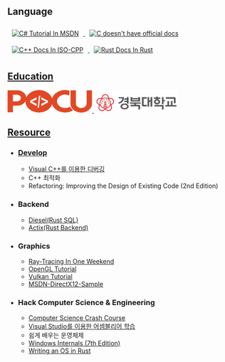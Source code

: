 ## Language

<div align="Left">  
<a href="https://learn.microsoft.com/ko-kr/dotnet/csharp/" target="_blank">
<img style="margin: 10px" src="https://profilinator.rishav.dev/skills-assets/csharp-original.svg" alt="C# Tutorial In MSDN" height="72" />
  
<a href="https://ko.wikipedia.org/wiki/C_%EC%96%B8%EC%96%B4%EC%9D%98_%EB%AC%B8%EB%B2%95" target="_blank">
<img style="margin: 10px" src="https://profilinator.rishav.dev/skills-assets/c-original.svg" alt="C doesn't have official docs" height="72" />  
  
<a href="https://isocpp.org/get-started" target="_blank">
<img style="margin: 10px" src="https://profilinator.rishav.dev/skills-assets/cplusplus-original.svg" alt="C++ Docs In ISO-CPP" height="72" />  
  
<a href="https://doc.rust-lang.org/stable/book/" target="_blank">
<img style="margin: 10px" src="https://profilinator.rishav.dev/skills-assets/rust-plain.svg" alt="Rust Docs In Rust " height="72" />  
  
</div> 
  
## Education

<div align="left" >
  
<a href="https://pocu.academy/ko" target="_blank"/>
<img style="padding: 100 px" src="pocu_logo.png" width=190 height=51 />


<a href="https://knu.ac.kr/" target="_blank">
<img style="padding: 100 px" src="KNU_LOGO.png" width=190 height=51 />

</div> 


## Resource
  
  * ### Develop
    
    - [Visual C++를 이용한 디버깅](https://www.youtube.com/watch?v=XVxFoHZXy9U)
    - C++ 최적화
    - Refactoring: Improving the Design of Existing Code (2nd Edition)
  
  * ### Backend
  
    - [Diesel(Rust SQL)](https://diesel.rs/)
    - [Actix(Rust Backend)](https://actix.rs/docs/getting-started/)
  
  * ### Graphics
  
    - [Ray-Tracing In One Weekend](https://raytracing.github.io/books/RayTracingTheNextWeek.html)
    - [OpenGL Tutorial](https://opengl-tutorial.org/)
    - [Vulkan Tutorial](https://vulkan-tutorial.com/)
    - [MSDN-DirectX12-Sample](https://github.com/microsoft/DirectX-Graphics-Samples)
  
  * ### Hack Computer Science & Engineering
  
    - [Computer Science Crash Course](https://www.youtube.com/watch?v=tpIctyqH29Q&list=PLH2l6uzC4UEW0s7-KewFLBC1D0l6XRfye)
    - [Visual Studio를 이용한 어셈블리어 학습](https://www.youtube.com/watch?v=cEnpeDMAw_Y)
    - 쉽게 배우는 운영체제
    - [Windows Internals (7th Edition)](https://learn.microsoft.com/en-us/sysinternals/resources/windows-internals)
    - [Writing an OS in Rust](https://os.phil-opp.com/ko/)

    


